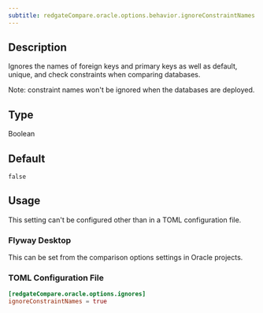 ```yaml
---
subtitle: redgateCompare.oracle.options.behavior.ignoreConstraintNames
---
```


## Description

Ignores the names of foreign keys and primary keys as well as default, unique, and check constraints when comparing databases.

Note: constraint names won't be ignored when the databases are deployed.

## Type

Boolean

## Default

`false`

## Usage

This setting can't be configured other than in a TOML configuration file.

### Flyway Desktop

This can be set from the comparison options settings in Oracle projects.

### TOML Configuration File

```toml
[redgateCompare.oracle.options.ignores]
ignoreConstraintNames = true
```
